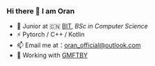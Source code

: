 ### Hi there 👋 I am Oran

<!--
**Oran-Ac/Oran-AC** is a ✨ _special_ ✨ repository because its `README.md` (this file) appears on your GitHub profile.

Here are some ideas to get you started:

- 🔭 I’m currently working on ...
- 🌱 I’m currently learning ...
- 👯 I’m looking to collaborate on ...
- 🤔 I’m looking for help with ...
- 💬 Ask me about ...
- 📫 How to reach me: ...
- 😄 Pronouns: ...
- ⚡ Fun fact: ...
-->
* :school: Junior at 🇨🇳 [BIT](https://www.bit.edu.cn/), *BSc in Computer Science*
* ⚡ Pytorch / C++ / Kotlin
* 📫 Email me at：oran_official@outlook.com
* :whale2: Working with [GMFTBY](https://github.com/gmftbyGMFTBY)
